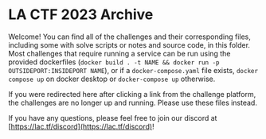 # LA CTF 2023 Archive
Welcome! You can find all of the challenges and their corresponding files, including some with solve scripts or notes and source code, in this folder. Most challenges that require running a service can be run using the provided dockerfiles (`docker build . -t NAME && docker run -p OUTSIDEPORT:INSIDEPORT NAME`), or if a `docker-compose.yaml` file exists, `docker compose up` on docker desktop or `docker-compose up` otherwise.

If you were redirected here after clicking a link from the challenge platform, the challenges are no longer up and running. Please use these files instead.

If you have any questions, please feel free to join our discord at [https://lac.tf/discord](https://lac.tf/discord)!
